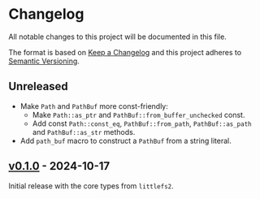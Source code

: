 # Changelog

All notable changes to this project will be documented in this file.

The format is based on [Keep a Changelog](http://keepachangelog.com/)
and this project adheres to [Semantic Versioning](http://semver.org/).

## Unreleased

- Make `Path` and `PathBuf` more const-friendly:
  - Make `Path::as_ptr` and `PathBuf::from_buffer_unchecked` const.
  - Add const `Path::const_eq`, `PathBuf::from_path`, `PathBuf::as_path` and `PathBuf::as_str` methods.
- Add `path_buf` macro to construct a `PathBuf` from a string literal.

## [v0.1.0](https://github.com/trussed-dev/littlefs2/releases/tag/core-0.1.0) - 2024-10-17

Initial release with the core types from `littlefs2`.
